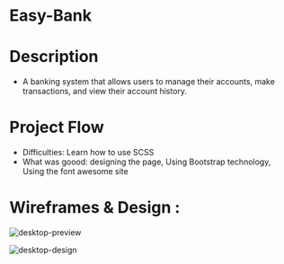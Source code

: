 
# Easy-Bank
# Description
* A banking system that allows users to manage their accounts, make transactions, and view their account history.
# Project Flow
* Difficulties: Learn how to use SCSS
* What was goood:
designing the page, Using Bootstrap technology, Using the font awesome site
# Wireframes & Design :
![desktop-preview](https://user-images.githubusercontent.com/105584546/185572104-74d241d8-5c1c-4aa3-a9c1-f2935562d5f0.jpg)

![desktop-design](https://user-images.githubusercontent.com/105584546/185572150-2dcc0b17-9343-4921-a837-9b7a0ae2f7e0.jpg)

